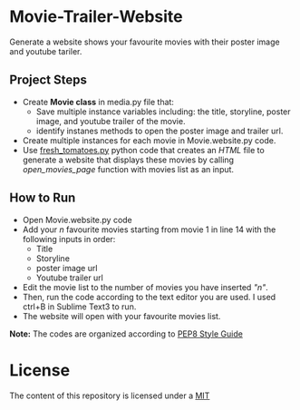 # Movie-Trailer-Website
Generate a website shows your favourite movies with their poster image and youtube tariler.
## Project Steps
- Create **Movie class** in media.py file that: 
  - Save multiple instance variables including: the title, storyline, poster image, and youtube trailer of the movie.
  - identify instanes methods to open the poster image and trailer url.
- Create multiple instances for each movie in Movie.website.py code.
- Use [fresh_tomatoes.py](https://github.com/udacity/ud036_StarterCode) python code that creates an _HTML_ file to generate a website that displays these movies by calling _open_movies_page_ function with movies list as an input.
## How to Run
- Open Movie.website.py code
- Add your _n_ favourite movies starting from movie 1 in line 14 with the following inputs in order:
  - Title
  - Storyline
  - poster image url
  - Youtube trailer url
- Edit the movie list to the number of movies you have inserted _"n"_.
- Then, run the code according to the text editor you are used. I used ctrl+B in Sublime Text3 to run.
- The website will open with your favourite movies list.

**Note:** The codes are organized according to [PEP8 Style Guide](https://www.python.org/dev/peps/pep-0008/#tabs-or-spaces)
# License
The content of this repository is licensed under a [MIT](https://choosealicense.com/licenses/mit/)

